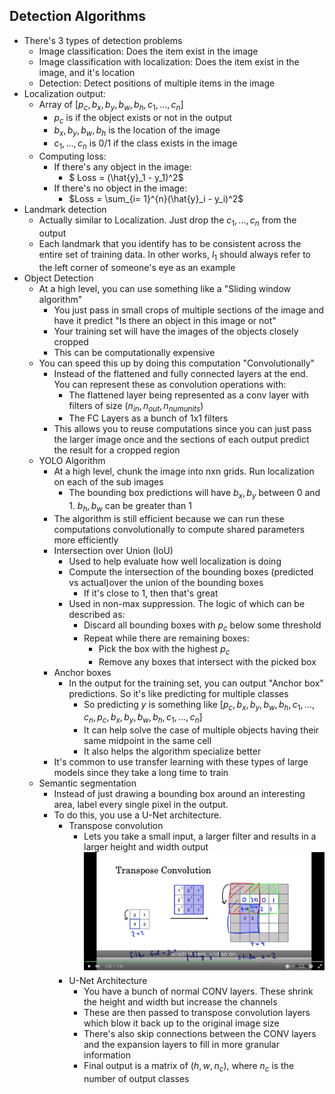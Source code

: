 ## Detection Algorithms
* There's 3 types of detection problems
  * Image classification: Does the item exist in the image
  * Image classification with localization: Does the item exist in the image, and it's location
  * Detection: Detect positions of multiple items in the image
* Localization output:
  * Array of $[p_c, b_x, b_y, b_w, b_h, c_1, ..., c_n]$
    * $p_c$ is if the object exists or not in the output
    * $b_x, b_y, b_w, b_h$ is the location of the image
    * $c_1,...,c_n$ is 0/1 if the class exists in the image
  * Computing loss:
    * If there's any object in the image:
      * $ Loss = (\hat{y}_1 - y_1)^2$
    * If there's no object in the image:
      * $Loss = \sum_{i= 1}^{n}(\hat{y}_i - y_i)^2$
* Landmark detection
  * Actually similar to Localization. Just drop the $c_1, ..., c_n$ from the output
  * Each landmark that you identify has to be consistent across the entire set of training data. In other works, $l_1$ should always refer to the left corner of someone's eye as an example
* Object Detection
  * At a high level, you can use something like a "Sliding window algorithm"
    * You just pass in small crops of multiple sections of the image and have it predict "Is there an object in this image or not"
    * Your training set will have the images of the objects closely cropped
    * This can be computationally expensive
  * You can speed this up by doing this computation "Convolutionally"
    * Instead of the flattened and fully connected layers at the end. You can represent these as convolution operations with:
      * The flattened layer being represented as a conv layer with filters of size $(n_{in}, n_{out}, n_{num units})$
      * The FC Layers as a bunch of 1x1 filters
    * This allows you to reuse computations since you can just pass the larger image once and the sections of each output predict the result for a cropped region
  * YOLO Algorithm
    * At a high level, chunk the image into nxn grids. Run localization on each of the sub images
      * The bounding box predictions will have $b_x, b_y$ between 0 and 1. $b_h, b_w$ can be greater than 1
    * The algorithm is still efficient because we can run these computations convolutionally to compute shared parameters more efficiently
    * Intersection over Union (IoU)
      * Used to help evaluate how well localization is doing
      * Compute the intersection of the bounding boxes (predicted vs actual)over the union of the bounding boxes
        * If it's close to 1, then that's great
      * Used in non-max suppression. The logic of which can be described as:
        * Discard all bounding boxes with $p_c$ below some threshold
        * Repeat while there are remaining boxes:
          * Pick the box with the highest $p_c$
          * Remove any boxes that intersect with the picked box
    * Anchor boxes
      * In the output for the training set, you can output "Anchor box" predictions. So it's like predicting for multiple classes
        * So predicting $y$ is something like $[p_c, b_x, b_y, b_w, b_h, c_1, ..., c_n, p_c, b_x, b_y, b_w, b_h, c_1, ..., c_n]$
        * It can help solve the case of multiple objects having their same midpoint in the same cell
        * It also helps the algorithm specialize better
    * It's common to use transfer learning with these types of large models since they take a long time to train
  * Semantic segmentation
    * Instead of just drawing a bounding box around an interesting area, label every single pixel in the output. 
    * To do this, you use a U-Net architecture. 
      * Transpose convolution
        * Lets you take a small input, a larger filter and results in a larger height and width output
        ![Transpose convolution](./transpose_convolution.png)
      * U-Net Architecture
        * You have a bunch of normal CONV layers. These shrink the height and width but increase the channels
        * These are then passed to transpose convolution layers which blow it back up to the original image size
        * There's also skip connections between the CONV layers and the expansion layers to fill in more granular information
        * Final output is a matrix of $(h, w, n_c)$, where $n_c$ is the number of output classes
